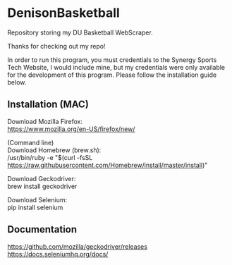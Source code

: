 # DenisonBasketball
Repository storing my DU Basketball WebScraper.

Thanks for checking out my repo! 

In order to run this program, you must credentials to the Synergy Sports Tech Website, I would include 
mine, but my credentials were only available for the development of this program. Please follow the installation
guide below.

## Installation (MAC)

Download Mozilla Firefox: <br/>
https://www.mozilla.org/en-US/firefox/new/

(Command line) <br/>
Download Homebrew (brew.sh): <br/>
/usr/bin/ruby -e "$(curl -fsSL https://raw.githubusercontent.com/Homebrew/install/master/install)"

Download Geckodriver: <br/>
brew install geckodriver

Download Selenium:<br/>
pip install selenium

## Documentation
https://github.com/mozilla/geckodriver/releases <br/>
https://docs.seleniumhq.org/docs/
